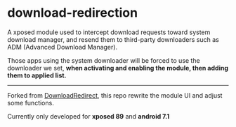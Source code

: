 # download-redirection
A xposed module used to intercept download requests toward system download manager, and resend them to third-party downloaders such as ADM (Advanced Download Manager). 

Those apps using the system downloader will be forced to use the downloader we set, **when activating and enabling the module, then adding them to applied list.**
***
Forked from [DownloadRedirect](https://github.com/paletteOvO/DownloadRedirect), this repo rewrite the module UI and adjust some functions.

Currently only developed for **xposed 89** and **android 7.1**
